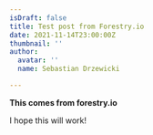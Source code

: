 ```yaml
---
isDraft: false
title: Test post from Forestry.io
date: 2021-11-14T23:00:00Z
thumbnail: ''
author:
  avatar: ''
  name: Sebastian Drzewicki

---
```

**This comes from forestry.io**

<!--more-->

I hope this will work!